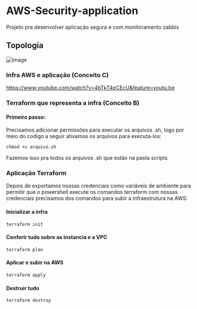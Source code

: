 # AWS-Security-application
Projeto pra desenvolver aplicação segura e com monitoramento zabbix

## Topologia
![image](https://github.com/gabri190/AWS-Security-application/assets/72319195/fe9dbdc0-7efd-4bc3-b9f5-55e251f0cda0)

### Infra AWS e aplicação (Conceito C)

https://www.youtube.com/watch?v=4bTkT4pCEcU&feature=youtu.be

### Terraform que representa a infra (Conceito B)

#### Primeiro passo:
Precisamos adicionar permissões para executar os arquivos .sh, logo por meio do codigo a seguir ativamos os arquivos para executa-los:

```shell
chmod +x arquivo.sh
```

Fazemos isso pra todos os arquivos .sh que estão na pasta scripts

### Aplicação Terraform

Depois de exportamos nossas credenciais como variáveis de ambiente para permitir que o powershell execute os comandos 
terraform com nossas credenciais precisamos dos comandos para subir a infraestrutura na AWS:

#### Inicializar a infra
```shell
terraform init
```
#### Conferir tudo sobre as instancia e a VPC
```shell
terraform plan
```
#### Aplicar e subir na AWS 
```shell
terraform apply
```

#### Destruir tudo 
```shell
terraform destroy
```














